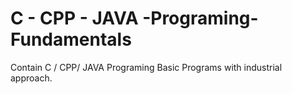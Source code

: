 # C - CPP - JAVA -Programing-Fundamentals
Contain C / CPP/ JAVA Programing Basic Programs with industrial approach.


